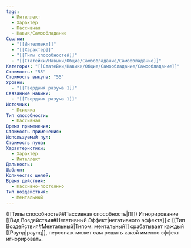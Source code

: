 ```yaml
---
tags:
  - Интеллект
  - Характер
  - Пассивная
  - Навык/Самообладание
Ссылки:
  - "[[Интеллект]]"
  - "[[Характер]]"
  - "[[Типы способностей]]"
  - "[[Статейки/Навыки/Общие/Самообладание/Самообладание]]"
Категория: "[[Статейки/Навыки/Общие/Самообладание/Самообладание]]"
Стоимость: "55"
Стоимость выкупа: "55"
Уровни:
  - "[[Твердыня разума 1]]"
Связанные навыки:
  - "[[Твердыня разума 1]]"
Источник:
  - Психика
Тип способности:
  - Пассивная
Время применения: 
Стоимость применения: 
Используемый пул: 
Стоимость пула: 
Характеристики:
  - Характер
  - Интеллект
Дальность: 
Шаблон: 
Количество целей: 
Время действия:
  - Пассивно-постоянно
Тип воздействия:
  - Ментальный
---
```

([[Типы способностей#Пассивная способность|П]]) Игнорирование [[Вид Воздействия#Негативный Эффект|негативного эффекта]] с [[Тип Воздействия#Ментальный|Типом: ментальный]] срабатывает каждый [[Раунд|раунд]], персонаж может сам решать какой именно эффект игнорировать. 